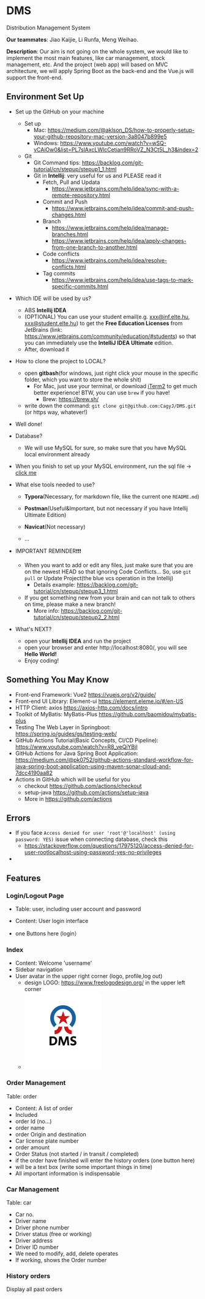 # DMS
Distribution Management System

**Our teammates**: Jiao Kaijie, Li Runfa, Meng Weihao.

**Description**: Our aim is not going on the whole system, we would like to implement the most main features, like car management, stock management, etc. And the project (web app) will based on MVC architecture, we will apply Spring Boot as the back-end and the Vue.js will support the front-end.



## Environment Set Up

- Set up the GitHub on your machine
  - Set up
    - Mac: https://medium.com/@aklson_DS/how-to-properly-setup-your-github-repository-mac-version-3a8047b899e5
    - Windows: https://www.youtube.com/watch?v=wSQ-vCAiOw0&list=PL7slAxcLWlcCetian9RRoVZ_N3Ct5L_h3&index=2
  - Git
    - Git Command tips: https://backlog.com/git-tutorial/cn/stepup/stepup1_1.html
    - Git in **Intellij**: very useful for us and PLEASE read it
      - Fetch, Pull and Updata
        - https://www.jetbrains.com/help/idea/sync-with-a-remote-repository.html
      - Commit and Push
        - https://www.jetbrains.com/help/idea/commit-and-push-changes.html
      - Branch
        - https://www.jetbrains.com/help/idea/manage-branches.html
        - https://www.jetbrains.com/help/idea/apply-changes-from-one-branch-to-another.html
      - Code conflicts
        - https://www.jetbrains.com/help/idea/resolve-conflicts.html
      - Tag commits
        - https://www.jetbrains.com/help/idea/use-tags-to-mark-specific-commits.html
- Which IDE will be used by us?

  - ABS **Intellij IDEA**
  - (OPTIONAL) You can use your student email(e.g. xxx@inf.elte.hu, xxx@student.elte.hu) to get the **Free Education Licenses** from JetBrains (link: https://www.jetbrains.com/community/education/#students) so that you can immediately use the  **IntelliJ IDEA Ultimate** edition.
  - After, download it
- How to clone the project to LOCAL?

  - open **gitbash**(for windows, just right click your mouse in the specific folder, which you want to store the whole shit)
    - For Mac,  just use your terminal, or download [iTerm2](https://iterm2.com/index.html) to get much better experience! BTW, you can use `brew` if you have!
      - Brew: https://brew.sh/
  - write down the command: `git clone git@github.com:CagyJ/DMS.git` (or https way, whatever!)
- Well done!
- Database?

  - We will use MySQL for sure, so make sure that you have MySQL local environment already
- When you finish to set up your MySQL environment, run the sql file -> [click me](https://github.com/CagyJ/DMS/blob/main/dms/all.sql)
- What else tools needed to use?

  - **Typora**(Necessary, for markdown file, like the current one `README.md`)
  - **Postman**(Useful&Important, but not necessary if you have Intellij Ultimate Edition)

  - **Navicat**(Not necessary)
  - ...
- IMPORTANT REMINDER❗️❗️❗️

  - When you want to add or edit any files, just make sure that you are on the newest HEAD so that ignoring Code Conflicts... So, use `git pull` or Update Project(the blue vcs operation in the Intellij)
    - Details example: https://backlog.com/git-tutorial/cn/stepup/stepup3_1.html
  - If you get something new from your brain and can not talk to others on time, please make a new branch!
    - More info: https://backlog.com/git-tutorial/cn/stepup/stepup2_2.html
- What's NEXT?

  - open your **Intellij IDEA** and run the project
  - open your browser and enter http://localhost:8080/, you will see **Hello World!**
  - Enjoy coding!



## Something You May Know

- Front-end Framework: Vue2 https://vuejs.org/v2/guide/
- Front-end UI Library: Element-ui https://element.eleme.io/#/en-US
- HTTP Client: axios https://axios-http.com/docs/intro
- Toolkit of MyBatis: MyBatis-Plus https://github.com/baomidou/mybatis-plus
- Testing The Web Layer in Springboot: https://spring.io/guides/gs/testing-web/
- GitHub Actions Tutorial(Basic Concepts, CI/CD Pipeline): https://www.youtube.com/watch?v=R8_veQiYBjI
- GitHub Actions for Java Spring Boot Application: https://medium.com/@pk0752/github-actions-standard-workflow-for-java-spring-boot-application-using-maven-sonar-cloud-and-7dcc4190aa82
- Actions in GitHub which will be useful for you
  - checkout https://github.com/actions/checkout
  - setup-java https://github.com/actions/setup-java
  - More in https://github.com/actions





## Errors

- If you face `Access denied for user 'root'@'localhost' (using password: YES)` issue when connecting database, check this
  - https://stackoverflow.com/questions/17975120/access-denied-for-user-rootlocalhost-using-password-yes-no-privileges
- 



## Features



### Login/Logout Page

- Table: user, including user account and password

- Content: User login interface
- one Buttons here (login）  



### Index

- Content: Welcome 'username'
- Sidebar navigation
- User avatar in the upper right corner (logo, profile,log out)
  - design LOGO: https://www.freelogodesign.org/     in the upper left corner
  - ![logo](https://github.com/CagyJ/DMS/raw/main/dms/src/main/webapp/Image/Logo.png)



### Order Management

Table: order

- Content: A list of order
- Included 
- order Id (no...)
- order name
- order Origin and destination
- Car license plate number
- order amount 
- Order Status (not started / in transit / completed)
- if the order have finished will enter the history orders (one button here)
- will be a text box (write some important things in time)
- All important information is indispensable


### Car Management

Table: car

- Car no.
- Driver name
- Driver phone number
- Driver status (free or working)
- Driver address
- Driver ID number
- We need to modify, add, delete operates
- If working, shows the Order number



### History orders

Display all past orders



